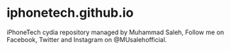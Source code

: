 # iphonetech.github.io
iPhoneTech cydia repository managed by Muhammad Saleh, Follow me on Facebook, Twitter and Instagram on @MUsalehofficial.
